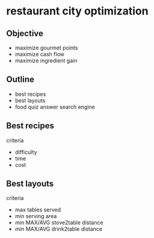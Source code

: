 # restaurant city optimization

## Objective
- maximize gourmet points
- maximize cash flow
- maximize ingredient gain

## Outline
- best recipes
- best layouts
- food quiz answer search engine

## Best recipes
criteria
- difficulty
- time
- cost

## Best layouts
criteria
- max tables served
- min serving area
- min MAX/AVG stove2table distance
- min MAX/AVG drink2table distance
